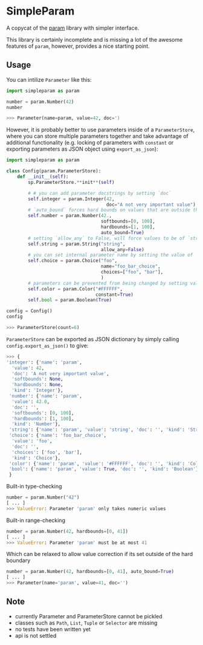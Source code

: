 # SimpleParam

A copycat of the [param](https://param.pyviz.org/) library with simpler interface.

This library is certainly incomplete and is missing a lot of the awesome features of `param`, however, provides a nice
starting point.

## Usage

You can intilize `Parameter` like this:

```python
import simpleparam as param

number = param.Number(42)
number

>>> Parameter(name=param, value=42, doc=')
```

However, it is probably better to use parameters inside of a `ParameterStore`, where you can store multiple parameters together and take advantage of additional functionality (e.g. locking of parameters with `constant` or exporting parameters as JSON object using `export_as_json`):

```python
import simpleparam as param

class Config(param.ParameterStore):
    def __init__(self):
        sp.ParameterStore.**init**(self)

        # # you can add parameter docstrings by setting `doc`
        self.integer = param.Integer(42,
                                     doc="A not very important value")
        # `auto_bound` forces hard bounds on values that are outside the specification
        self.number = param.Number(42.,
                                   softbounds=[0, 100],
                                   hardbounds=[1, 100],
                                   auto_bound=True)
        # setting `allow_any` to False, will force values to be of `str` instance
        self.string = param.String("string",
                                   allow_any=False)
        # you can set internal parameter name by setting the value of `name`
        self.choice = param.Choice("foo",
                                   name="foo_bar_choice",
                                   choices=["foo", "bar"],
                                   )
        # parameters can be prevented from being changed by setting value of `constant
        self.color = param.Color("#FFFFFF",
                                 constant=True)
        self.bool = param.Boolean(True)

config = Config()
config

>>> ParameterStore(count=6)
```

`ParameterStore` can be exported as JSON dictionary by simply calling `config.export_as_json()` to give:

```python
>>> {
'integer': {'name': 'param',
  'value': 42,
  'doc': 'A not very important value',
  'softbounds': None,
  'hardbounds': None,
  'kind': 'Integer'},
 'number': {'name': 'param',
  'value': 42.0,
  'doc': '',
  'softbounds': [0, 100],
  'hardbounds': [1, 100],
  'kind': 'Number'},
 'string': {'name': 'param', 'value': 'string', 'doc': '', 'kind': 'String'},
 'choice': {'name': 'foo_bar_choice',
  'value': 'foo',
  'doc': '',
  'choices': ['foo', 'bar'],
  'kind': 'Choice'},
 'color': {'name': 'param', 'value': '#FFFFFF', 'doc': '', 'kind': 'Color'},
 'bool': {'name': 'param', 'value': True, 'doc': '', 'kind': 'Boolean'}
 }
```

Built-in type-checking

```python
number = param.Number("42")
[ ... ]
>>> ValueError: Parameter 'param' only takes numeric values
```

Built-in range-checking

```python
number = param.Number(42, hardbounds=[0, 41])
[ ... ]
>>> ValueError: Parameter 'param' must be at most 41
```

Which can be relaxed to allow value correction if its set outside of the hard boundary

```python
number = param.Number(42, hardbounds=[0, 41], auto_bound=True)
[ ... ]
>>> Parameter(name='param', value=41, doc='')
```

## Note

- currently Parameter and ParameterStore cannot be pickled
- classes such as `Path`, `List`, `Tuple` or `Selector` are missing
- no tests have been written yet
- api is not settled
